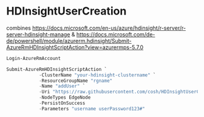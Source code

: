 # HDInsightUserCreation

combines https://docs.microsoft.com/en-us/azure/hdinsight/r-server/r-server-hdinsight-manage & https://docs.microsoft.com/de-de/powershell/module/azurerm.hdinsight/Submit-AzureRmHDInsightScriptAction?view=azurermps-5.7.0 

```PowerShell
Login-AzureRmAccount

Submit-AzureRmHDInsightScriptAction `
            -ClusterName "your-hdinsight-clustername" `
            -ResourceGroupName "rgname"
            -Name "addUser" `
            -Uri "https://raw.githubusercontent.com/cosh/HDInsightUserCreation/master/adduser.sh" `
            -NodeTypes EdgeNode 
            -PersistOnSuccess
            -Parameters "username userPassword123#"
```